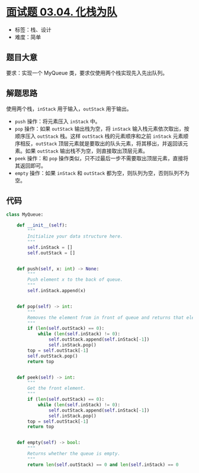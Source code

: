 # [面试题 03.04. 化栈为队](https://leetcode-cn.com/problems/implement-queue-using-stacks-lcci/)

- 标签：栈、设计
- 难度：简单

## 题目大意

要求：实现一个 MyQueue 类，要求仅使用两个栈实现先入先出队列。

## 解题思路

使用两个栈，`inStack` 用于输入，`outStack` 用于输出。

- `push` 操作：将元素压入 `inStack` 中。
- `pop` 操作：如果 `outStack` 输出栈为空，将 `inStack` 输入栈元素依次取出，按顺序压入 `outStack` 栈。这样 `outStack` 栈的元素顺序和之前 `inStack` 元素顺序相反，`outStack` 顶层元素就是要取出的队头元素，将其移出，并返回该元素。如果 `outStack` 输出栈不为空，则直接取出顶层元素。
- `peek` 操作：和 `pop` 操作类似，只不过最后一步不需要取出顶层元素，直接将其返回即可。
- `empty` 操作：如果 `inStack` 和 `outStack` 都为空，则队列为空，否则队列不为空。

## 代码

```Python
class MyQueue:

    def __init__(self):
        """
        Initialize your data structure here.
        """
        self.inStack = []
        self.outStack = []


    def push(self, x: int) -> None:
        """
        Push element x to the back of queue.
        """
        self.inStack.append(x)


    def pop(self) -> int:
        """
        Removes the element from in front of queue and returns that element.
        """
        if (len(self.outStack) == 0):
            while (len(self.inStack) != 0):
                self.outStack.append(self.inStack[-1])
                self.inStack.pop()
        top = self.outStack[-1]
        self.outStack.pop()
        return top


    def peek(self) -> int:
        """
        Get the front element.
        """
        if (len(self.outStack) == 0):
            while (len(self.inStack) != 0):
                self.outStack.append(self.inStack[-1])
                self.inStack.pop()
        top = self.outStack[-1]
        return top


    def empty(self) -> bool:
        """
        Returns whether the queue is empty.
        """
        return len(self.outStack) == 0 and len(self.inStack) == 0
```

